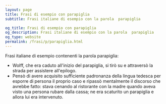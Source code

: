 ```yaml
---
layout: page
title: Frasi di esempio con parapiglia 
subtitle: Frasi italiane di esempio con la parola  parapiglia

og_title: Frasi di esempio con parapiglia 
og_description: Frasi italiane di esempio con la parola  parapiglia
og_type: website
permalink: /frasi/p/parapiglia.html
---
```


Frasi italiane di esempio contenenti la parola parapiglia:


- Wolff, che era caduto all'inizio del parapiglia, si tirò su e attraversò la strada per assistere all'epilogo.
- Pensò di avere acquisito sufficiente padronanza della lingua tedesca per esporre di persona il proprio caso e ripassò mentalmente il discorso che avrebbe fatto: stava cenando al ristorante con la madre quando aveva visto una persona rubare dalla cassa; ne era scaturito un parapiglia e allora lui era intervenuto.
